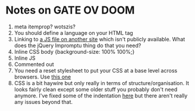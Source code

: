 # Notes on GATE OV DOOM

1. meta itemprop? wotszis?
2. You should define a language on your HTML tag
    <html lang="en">
3. Linking to [a JS file on another site](http://trentrichardson.com/Impromptu/jquery-impromptu.js) which isn't publicly available. What does the jQuery Impromptu thing do that you need?
4. Inline CSS
    body {background-size: 100% 100%;}
5. Inline JS
6. Commented out <audio> tag
7. You need a reset stylesheet to put your CSS at a base level across browsers. Use [this one](//cdnjs.cloudflare.com/ajax/libs/normalize/2.1.0/normalize.css)
7. CSS is a bit haywire but only really in terms of structure/organisation. It looks fairly clean except some older stuff you probably don't need anymore. I've fixed some of the indentation [here](http://uploads.chrisburnell.com/marks-super-fun.css) but there aren't really any issues beyond that.